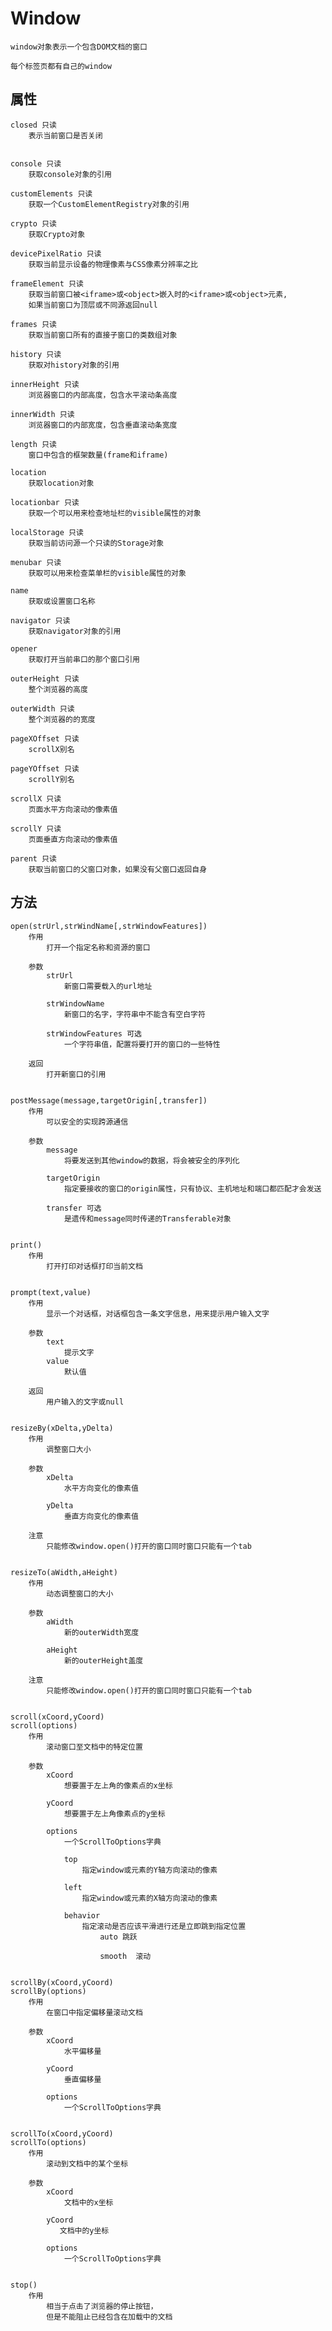 # Window

    window对象表示一个包含DOM文档的窗口

    每个标签页都有自己的window

## 属性

    closed 只读
        表示当前窗口是否关闭
    

    console 只读
        获取console对象的引用
    
    customElements 只读
        获取一个CustomElementRegistry对象的引用
        
    crypto 只读
        获取Crypto对象

    devicePixelRatio 只读
        获取当前显示设备的物理像素与CSS像素分辨率之比

    frameElement 只读
        获取当前窗口被<iframe>或<object>嵌入时的<iframe>或<object>元素,
        如果当前窗口为顶层或不同源返回null

    frames 只读
        获取当前窗口所有的直接子窗口的类数组对象
    
    history 只读
        获取对history对象的引用

    innerHeight 只读
        浏览器窗口的内部高度，包含水平滚动条高度

    innerWidth 只读
        浏览器窗口的内部宽度，包含垂直滚动条宽度
    
    length 只读
        窗口中包含的框架数量(frame和iframe)

    location
        获取location对象
    
    locationbar 只读
        获取一个可以用来检查地址栏的visible属性的对象

    localStorage 只读
        获取当前访问源一个只读的Storage对象

    menubar 只读
        获取可以用来检查菜单栏的visible属性的对象

    name
        获取或设置窗口名称
    
    navigator 只读
        获取navigator对象的引用

    opener
        获取打开当前串口的那个窗口引用

    outerHeight 只读
        整个浏览器的高度

    outerWidth 只读
        整个浏览器的的宽度

    pageXOffset 只读
        scrollX别名

    pageYOffset 只读
        scrollY别名

    scrollX 只读
        页面水平方向滚动的像素值

    scrollY 只读
        页面垂直方向滚动的像素值
    
    parent 只读
        获取当前窗口的父窗口对象，如果没有父窗口返回自身
    

## 方法
    open(strUrl,strWindName[,strWindowFeatures])
        作用
            打开一个指定名称和资源的窗口
        
        参数
            strUrl
                新窗口需要载入的url地址
            
            strWindowName 
                新窗口的名字，字符串中不能含有空白字符
            
            strWindowFeatures 可选
                一个字符串值，配置将要打开的窗口的一些特性

        返回
            打开新窗口的引用
    

    postMessage(message,targetOrigin[,transfer])
        作用
            可以安全的实现跨源通信

        参数
            message
                将要发送到其他window的数据，将会被安全的序列化
            
            targetOrigin
                指定要接收的窗口的origin属性，只有协议、主机地址和端口都匹配才会发送
            
            transfer 可选
                是遗传和message同时传递的Transferable对象
    

    print()
        作用
            打开打印对话框打印当前文档


    prompt(text,value)
        作用
            显示一个对话框，对话框包含一条文字信息，用来提示用户输入文字

        参数
            text
                提示文字
            value
                默认值

        返回
            用户输入的文字或null


    resizeBy(xDelta,yDelta)
        作用
            调整窗口大小
        
        参数
            xDelta
                水平方向变化的像素值
            
            yDelta
                垂直方向变化的像素值
        
        注意
            只能修改window.open()打开的窗口同时窗口只能有一个tab
        

    resizeTo(aWidth,aHeight)
        作用
            动态调整窗口的大小
        
        参数
            aWidth
                新的outerWidth宽度

            aHeight
                新的outerHeight盖度
            
        注意
            只能修改window.open()打开的窗口同时窗口只能有一个tab

    
    scroll(xCoord,yCoord)
    scroll(options)
        作用
            滚动窗口至文档中的特定位置
        
        参数
            xCoord
                想要置于左上角的像素点的x坐标
            
            yCoord
                想要置于左上角像素点的y坐标
            
            options
                一个ScrollToOptions字典
                
                top
                    指定window或元素的Y轴方向滚动的像素
                
                left
                    指定window或元素的X轴方向滚动的像素
                
                behavior
                    指定滚动是否应该平滑进行还是立即跳到指定位置
                        auto 跳跃

                        smooth  滚动
                        

    scrollBy(xCoord,yCoord)
    scrollBy(options)
        作用
            在窗口中指定偏移量滚动文档
        
        参数
            xCoord
                水平偏移量
            
            yCoord
                垂直偏移量
            
            options
                一个ScrollToOptions字典
    

    scrollTo(xCoord,yCoord)
    scrollTo(options)
        作用
            滚动到文档中的某个坐标
        
        参数
            xCoord
                文档中的x坐标
            
            yCoord
               文档中的y坐标
            
            options
                一个ScrollToOptions字典
    
            
    stop()
        作用
            相当于点击了浏览器的停止按钮，
            但是不能阻止已经包含在加载中的文档
 